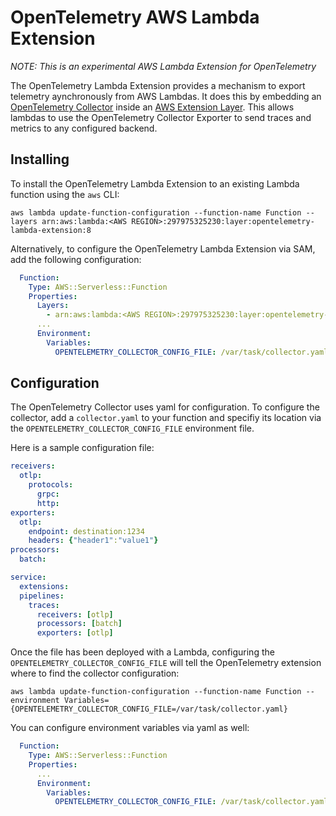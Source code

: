 # OpenTelemetry AWS Lambda Extension
*NOTE: This is an experimental AWS Lambda Extension for OpenTelemetry*

The OpenTelemetry Lambda Extension provides a mechanism to export telemetry aynchronously from AWS Lambdas. It does this by embedding an [OpenTelemetry Collector](https://github.com/open-telemetry/opentelemetry-collector) inside an [AWS Extension Layer](https://aws.amazon.com/blogs/compute/introducing-aws-lambda-extensions-in-preview/). This allows lambdas to use the OpenTelemetry Collector Exporter to send traces and metrics to any configured backend.

## Installing

To install the OpenTelemetry Lambda Extension to an existing Lambda function using the `aws` CLI:

```
aws lambda update-function-configuration --function-name Function --layers arn:aws:lambda:<AWS REGION>:297975325230:layer:opentelemetry-lambda-extension:8
```

Alternatively, to configure the OpenTelemetry Lambda Extension via SAM, add the following configuration:

```yaml
  Function:
    Type: AWS::Serverless::Function
    Properties:
      Layers:
        - arn:aws:lambda:<AWS REGION>:297975325230:layer:opentelemetry-lambda-extension:8
      ...
      Environment:
        Variables:
          OPENTELEMETRY_COLLECTOR_CONFIG_FILE: /var/task/collector.yaml
```

## Configuration

The OpenTelemetry Collector uses yaml for configuration. To configure the collector, add a `collector.yaml` to your function and specifiy its location via the `OPENTELEMETRY_COLLECTOR_CONFIG_FILE` environment file.

Here is a sample configuration file:

```yaml
receivers:
  otlp:
    protocols:
      grpc:
      http:
exporters:
  otlp:
    endpoint: destination:1234
    headers: {"header1":"value1"}
processors:
  batch:

service:
  extensions:
  pipelines:
    traces:
      receivers: [otlp]
      processors: [batch]
      exporters: [otlp]
```

Once the file has been deployed with a Lambda, configuring the `OPENTELEMETRY_COLLECTOR_CONFIG_FILE` will tell the OpenTelemetry extension where to find the collector configuration:

```
aws lambda update-function-configuration --function-name Function --environment Variables={OPENTELEMETRY_COLLECTOR_CONFIG_FILE=/var/task/collector.yaml}
```

You can configure environment variables via yaml as well:

```yaml
  Function:
    Type: AWS::Serverless::Function
    Properties:
      ...
      Environment:
        Variables:
          OPENTELEMETRY_COLLECTOR_CONFIG_FILE: /var/task/collector.yaml
```
